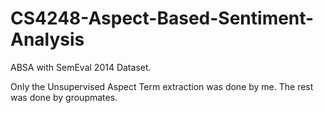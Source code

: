 # CS4248-Aspect-Based-Sentiment-Analysis
ABSA with SemEval 2014 Dataset. 

Only the Unsupervised Aspect Term extraction was done by me. The rest was done by groupmates.
